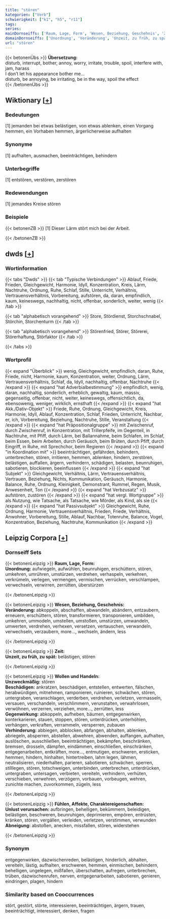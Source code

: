 ```yaml
---
title: "stören"
kategorien: ["Verb"]
schwierigkeit: ["k1", "h5", "r11"]
tags:
series:
mainDornseiffs: ['Raum, Lage, Form', 'Wesen, Beziehung, Geschehnis', 'Zeit', 'Wollen und Handeln', 'Fühlen, Affekte, Charaktereigenschaften']
domainDornseiffs: ['Unordnung', 'Veränderung', 'Unzeit, zu früh, zu spät', 'Unzweckmäßig', 'Beschädigen', 'Gegenwirkung', 'Verhinderung', 'Unlust verursachen', 'Abneigung']
url: "stören"
---
```


{{< betonenÜbs >}}
**Übersetzung:**  
disturb, interrupt, bother, annoy, worry, irritate, trouble, spoil, interfere with, jam, harass  
I don’t let his appearance bother me...  
disturb, be annoying, be irritating, be in the way, spoil the effect  
{{< /betonenÜbs >}}

## Wiktionary [[+](https://de.wiktionary.org/wiki/stören)]

### Bedeutungen
[1] jemanden bei etwas belästigen, von etwas ablenken, einen Vorgang hemmen, ein Vorhaben hemmen, ärgerlicherweise aufhalten  

### Synonyme
[1] aufhalten, ausmachen, beeinträchtigen, behindern  

### Unterbegriffe
[1] entstören, verstören, zerstören  

### Redewendungen
[1] jemandes Kreise stören  

### Beispiele
{{< betonenZB >}}
[1] Dieser Lärm stört mich bei der Arbeit.  

{{< /betonenZB >}}


## dwds [[+](https://www.dwds.de/wb/stören)]

### Wortinformation
{{< tabs "Dwds" >}}
{{< tab "Typische Verbindungen" >}}
Ablauf, Friede, Frieden, Gleichgewicht, Harmonie, Idyll, Konzentration, Kreis, Lärm, Nachtruhe, Ordnung, Ruhe, Schlaf, Stille, Unterricht, Verhältnis, Vertrauensverhältnis, Vorbereitung, aufstören, da, daran, empfindlich, kaum, keineswegs, nachhaltig, nicht, offenbar, sonderlich, weiter, wenig
{{< /tab >}}

{{< tab "alphabetisch vorangehend" >}}
Store, Stördienst, Storchschnabel, Störchin, Storchenturm
{{< /tab >}}

{{< tab "alphabetisch vorangehend" >}}
Störenfried, Störer, Störerei, Störerhaftung, Störfaktor
{{< /tab >}}

{{< /tabs >}}

### Wortprofil
{{< expand "Überblick" >}} wenig, Gleichgewicht, empfindlich, daran, Ruhe, Friede, nicht, Harmonie, kaum, Konzentration, weiter, Ordnung, Lärm, Vertrauensverhältnis, Schlaf, da, Idyll, nachhaltig, offenbar, Nachtruhe {{< /expand >}}
{{< expand "hat Adverbialbestimmung" >}} empfindlich, wenig, daran, nachhaltig, sonderlich, erheblich, gewaltig, kaum, massiv, gegenseitig, offenbar, nicht, weiter, keineswegs, offensichtlich, da, ebensowenig, weniger, wirklich, ernsthaft {{< /expand >}}
{{< expand "hat Akk./Dativ-Objekt" >}} Friede, Ruhe, Ordnung, Gleichgewicht, Kreis, Harmonie, Idyll, Ablauf, Konzentration, Schlaf, Frieden, Unterricht, Nachbar, er, ich, Vorbereitung, Beziehung, Nachtruhe, Stille, Veranstaltung {{< /expand >}}
{{< expand "hat Präpositionalgruppe" >}} mit Zwischenruf, durch Zwischenruf, in Konzentration, mit Trillerpfeife, im Gegenteil, in Nachtruhe, mit Pfiff, durch Lärm, bei Ballannahme, beim Schlafen, im Schlaf, beim Essen, beim Arbeiten, durch Geräusch, beim Brüten, durch Pfiff, durch Eingriff, in Ruhe, mit Sprechchor, beim Regieren {{< /expand >}}
{{< expand "in Koordination mit" >}} beeinträchtigen, gefährden, behindern, unterbrechen, stören, irritieren, hemmen, ablenken, hindern, zerstören, belästigen, auffallen, ärgern, verhindern, schädigen, belasten, beunruhigen, sabotieren, blockieren, beeinflussen {{< /expand >}}
{{< expand "hat Subjekt" >}} Gleichgewicht, Verhältnis, Lärm, Vertrauensverhältnis, Vertrauen, Beziehung, Nichts, Kommunikation, Geräusch, Harmonie, Balance, Ruhe, Ordnung, Kleinigkeit, Demonstrant, Rummel, Regen, Musik, Anwesenheit, Ton {{< /expand >}}
{{< expand "hat Verbzusatz" >}} aufstören, zustören {{< /expand >}}
{{< expand "hat vergl. Wortgruppe" >}} als Nutzung, wie Tatsache, als Tatsache, wie Mörder, als Kind, als sie {{< /expand >}}
{{< expand "hat Passivsubjekt" >}} Gleichgewicht, Ruhe, Ordnung, Harmonie, Vertrauensverhältnis, Frieden, Friede, Verhältnis, Anwohner, Vorbereitung, Stille, Ablauf, Nachbar, Totenruhe, Balance, Vogel, Konzentration, Beziehung, Nachtruhe, Kommunikation {{< /expand >}}

## Leipzig Corpora [[+](https://corpora.uni-leipzig.de/en/res?word=stören&corpusId=deu_newscrawl-public_2018)]

### Dornseiff Sets
{{< betonenLeipzig >}}
**Raum, Lage, Form:**  
**Unordnung:** aufwiegeln, aufwühlen, beunruhigen, erschüttern, stören, umkehren, umrühren, umstürzen, verdrehen, verhaspeln, verkehren, verkrümeln, verlegen, vermengen, vermischen, verrücken, verschlampen, verwechseln, verwirren, zerrütten, überstürzen  

{{< /betonenLeipzig >}}


{{< betonenLeipzig >}}
**Wesen, Beziehung, Geschehnis:**  
**Veränderung:** abkoppeln, abschaffen, abwandeln, abändern, entzaubern, erneuern, erschüttern, stören, transformieren, transponieren, umbilden, umkehren, ummodeln, umstellen, umstoßen, umstürzen, umwandeln, umwerten, verdrehen, verhexen, versetzen, vertauschen, verwandeln, verwechseln, verzaubern, more..., wechseln, ändern, less  

{{< /betonenLeipzig >}}


{{< betonenLeipzig >}}
**Zeit:**  
**Unzeit, zu früh, zu spät:** belästigen, stören  

{{< /betonenLeipzig >}}


{{< betonenLeipzig >}}
**Wollen und Handeln:**  
**Unzweckmäßig:** stören  
**Beschädigen:** ankratzen, beschädigen, entstellen, entwerten, fälschen, herabwürdigen, mitnehmen, ramponieren, ruinieren, schwächen, stören, untergraben, veranschlagen, verderben, verdrehen, verletzen, vermasseln, versauen, verschandeln, verschlimmern, verunstalten, verwahrlosen, verwöhnen, verzerren, verziehen, more..., zerrütten, less  
**Gegenwirkung:** abkoppeln, aufheben, bäumen, entgegenwirken, konterkarieren, stauen, stoppen, stören, unterdrücken, unterhöhlen, verhängen, verkraften, verrammeln, versperren, zubauen  
**Verhinderung:** abbiegen, abblocken, abfangen, abhalten, ablenken, abriegeln, absperren, abstellen, abwehren, abwenden, auffangen, aufhalten, auslöschen, ausschließen, beeinträchtigen, bekämpfen, beschränken, bremsen, drosseln, dämpfen, eindämmen, einschließen, einschränken, entgegenarbeiten, entkräften, more..., entmutigen, erschweren, ersticken, hemmen, hindern, hinhalten, hintertreiben, lahm legen, lähmen, neutralisieren, niederhalten, parieren, sabotieren, schwächen, sperren, stilllegen, stören, totschweigen, unterbinden, unterbrechen, unterdrücken, untergraben, untersagen, verbieten, vereiteln, verhindern, verhüten, verschieben, verwehren, verzögern, vorbauen, vorbeugen, wehren, zunichte machen, zuvorkommen, zügeln, less  

{{< /betonenLeipzig >}}


{{< betonenLeipzig >}}
**Fühlen, Affekte, Charaktereigenschaften:**  
**Unlust verursachen:** aufbringen, behelligen, bekümmern, beleidigen, belästigen, beschweren, beunruhigen, deprimieren, empören, entrüsten, kränken, stören, vergällen, verleiden, verletzen, verstimmen, verwunden  
**Abneigung:** abstoßen, anecken, missfallen, stören, widerstehen  

{{< /betonenLeipzig >}}

### Synonym
entgegenwirken, dazwischenreden, belästigen, hinderlich, abhalten, vereiteln, lästig, aufhalten, erschweren, hemmen, einmischen, behindern, behelligen, ungelegen, mißfallen, überschatten, aufregen, unterbrechen, trüben, dazwischenrufen, nerven, entgegenarbeiten, sabotieren, genieren, eindringen, plagen, hindern


### Similarity based on Cooccurrences
stört, gestört, störte, interessieren, beeinträchtigen, ärgern, trauen, beeinträchtigt, interessiert, denken, fragen

